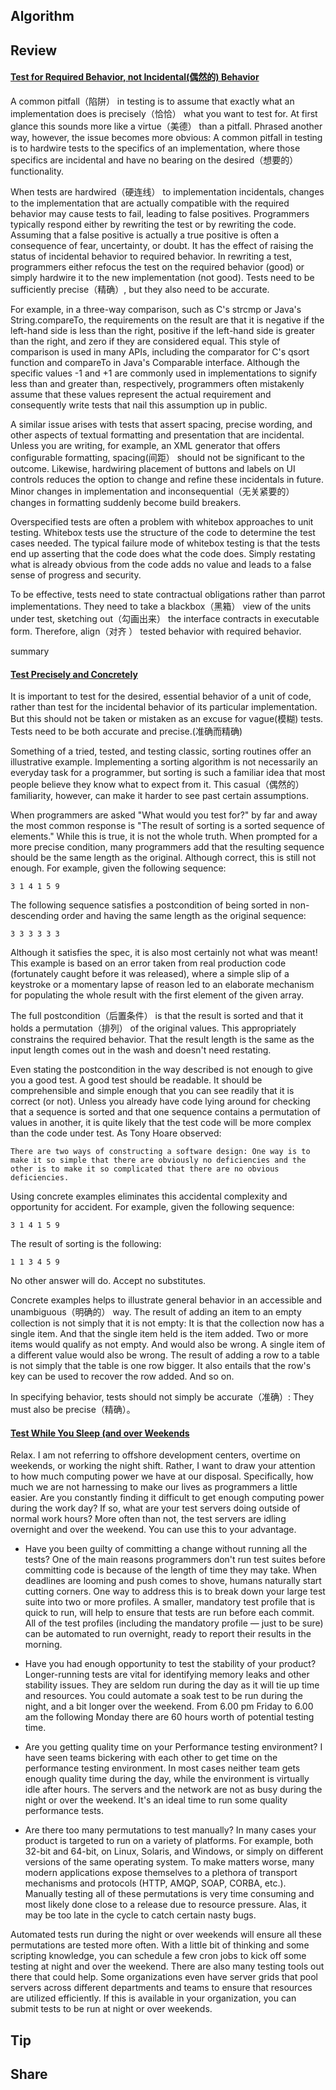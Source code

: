 ## Algorithm

## Review
#### [Test for Required Behavior, not Incidental(偶然的) Behavior](https://97-things-every-x-should-know.gitbooks.io/97-things-every-programmer-should-know/content/en/thing_80/)
A common pitfall（陷阱） in testing is to assume that exactly what an implementation does is precisely（恰恰） what you want to test for. At first glance this sounds more like a virtue（美德） than a pitfall. Phrased another way, however, the issue becomes more obvious: A common pitfall in testing is to hardwire tests to the specifics of an implementation, where those specifics are incidental and have no bearing on the desired（想要的） functionality.

When tests are hardwired（硬连线） to implementation incidentals, changes to the implementation that are actually compatible with the required behavior may cause tests to fail, leading to false positives. Programmers typically respond either by rewriting the test or by rewriting the code. Assuming that a false positive is actually a true positive is often a consequence of fear, uncertainty, or doubt. It has the effect of raising the status of incidental behavior to required behavior. In rewriting a test, programmers either refocus the test on the required behavior (good) or simply hardwire it to the new implementation (not good). Tests need to be sufficiently precise（精确）, but they also need to be accurate.

For example, in a three-way comparison, such as C's strcmp or Java's String.compareTo, the requirements on the result are that it is negative if the left-hand side is less than the right, positive if the left-hand side is greater than the right, and zero if they are considered equal. This style of comparison is used in many APIs, including the comparator for C's qsort function and compareTo in Java's Comparable interface. Although the specific values -1 and +1 are commonly used in implementations to signify less than and greater than, respectively, programmers often mistakenly assume that these values represent the actual requirement and consequently write tests that nail this assumption up in public.

A similar issue arises with tests that assert spacing, precise wording, and other aspects of textual formatting and presentation that are incidental. Unless you are writing, for example, an XML generator that offers configurable formatting, spacing(间距） should not be significant to the outcome. Likewise, hardwiring placement of buttons and labels on UI controls reduces the option to change and refine these incidentals in future. Minor changes in implementation and inconsequential（无关紧要的） changes in formatting suddenly become build breakers.

Overspecified tests are often a problem with whitebox approaches to unit testing. Whitebox tests use the structure of the code to determine the test cases needed. The typical failure mode of whitebox testing is that the tests end up asserting that the code does what the code does. Simply restating what is already obvious from the code adds no value and leads to a false sense of progress and security.

To be effective, tests need to state contractual obligations rather than parrot implementations. They need to take a blackbox（黑箱） view of the units under test, sketching out（勾画出来） the interface contracts in executable form. Therefore, align（对齐
） tested behavior with required behavior.

summary

#### [Test Precisely and Concretely](https://97-things-every-x-should-know.gitbooks.io/97-things-every-programmer-should-know/content/en/thing_81/)
It is important to test for the desired, essential behavior of a unit of code, rather than test for the incidental behavior of its particular implementation. But this should not be taken or mistaken as an excuse for vague(模糊) tests. Tests need to be both accurate and precise.(准确而精确)

Something of a tried, tested, and testing classic, sorting routines offer an illustrative example. Implementing a sorting algorithm is not necessarily an everyday task for a programmer, but sorting is such a familiar idea that most people believe they know what to expect from it. This casual（偶然的） familiarity, however, can make it harder to see past certain assumptions.

When programmers are asked "What would you test for?" by far and away the most common response is "The result of sorting is a sorted sequence of elements." While this is true, it is not the whole truth. When prompted for a more precise condition, many programmers add that the resulting sequence should be the same length as the original. Although correct, this is still not enough. For example, given the following sequence:

```
3 1 4 1 5 9
```
The following sequence satisfies a postcondition of being sorted in non-descending order and having the same length as the original sequence:

```
3 3 3 3 3 3

```
Although it satisfies the spec, it is also most certainly not what was meant! This example is based on an error taken from real production code (fortunately caught before it was released), where a simple slip of a keystroke or a momentary lapse of reason led to an elaborate mechanism for populating the whole result with the first element of the given array.

The full postcondition（后置条件） is that the result is sorted and that it holds a permutation（排列） of the original values. This appropriately constrains the required behavior. That the result length is the same as the input length comes out in the wash and doesn't need restating.

Even stating the postcondition in the way described is not enough to give you a good test. A good test should be readable. It should be comprehensible and simple enough that you can see readily that it is correct (or not). Unless you already have code lying around for checking that a sequence is sorted and that one sequence contains a permutation of values in another, it is quite likely that the test code will be more complex than the code under test. As Tony Hoare observed:

```
There are two ways of constructing a software design: One way is to make it so simple that there are obviously no deficiencies and the other is to make it so complicated that there are no obvious deficiencies.

```
Using concrete examples eliminates this accidental complexity and opportunity for accident. For example, given the following sequence:
```
3 1 4 1 5 9
```
The result of sorting is the following:
```
1 1 3 4 5 9
```
No other answer will do. Accept no substitutes.

Concrete examples helps to illustrate general behavior in an accessible and unambiguous（明确的） way. The result of adding an item to an empty collection is not simply that it is not empty: It is that the collection now has a single item. And that the single item held is the item added. Two or more items would qualify as not empty. And would also be wrong. A single item of a different value would also be wrong. The result of adding a row to a table is not simply that the table is one row bigger. It also entails that the row's key can be used to recover the row added. And so on.

In specifying behavior, tests should not simply be accurate（准确）: They must also be precise（精确）。

#### [Test While You Sleep (and over Weekends](https://97-things-every-x-should-know.gitbooks.io/97-things-every-programmer-should-know/content/en/thing_82/)
Relax. I am not referring to offshore development centers, overtime on weekends, or working the night shift. Rather, I want to draw your attention to how much computing power we have at our disposal. Specifically, how much we are not harnessing to make our lives as programmers a little easier. Are you constantly finding it difficult to get enough computing power during the work day? If so, what are your test servers doing outside of normal work hours? More often than not, the test servers are idling overnight and over the weekend. You can use this to your advantage.

- Have you been guilty of committing a change without running all the tests? One of the main reasons programmers don't run test suites before committing code is because of the length of time they may take. When deadlines are looming and push comes to shove, humans naturally start cutting corners. One way to address this is to break down your large test suite into two or more profiles. A smaller, mandatory test profile that is quick to run, will help to ensure that tests are run before each commit. All of the test profiles (including the mandatory profile — just to be sure) can be automated to run overnight, ready to report their results in the morning.

- Have you had enough opportunity to test the stability of your product? Longer-running tests are vital for identifying memory leaks and other stability issues. They are seldom run during the day as it will tie up time and resources. You could automate a soak test to be run during the night, and a bit longer over the weekend. From 6.00 pm Friday to 6.00 am the following Monday there are 60 hours worth of potential testing time.

- Are you getting quality time on your Performance testing environment? I have seen teams bickering with each other to get time on the performance testing environment. In most cases neither team gets enough quality time during the day, while the environment is virtually idle after hours. The servers and the network are not as busy during the night or over the weekend. It's an ideal time to run some quality performance tests.

- Are there too many permutations to test manually? In many cases your product is targeted to run on a variety of platforms. For example, both 32-bit and 64-bit, on Linux, Solaris, and Windows, or simply on different versions of the same operating system. To make matters worse, many modern applications expose themselves to a plethora of transport mechanisms and protocols (HTTP, AMQP, SOAP, CORBA, etc.). Manually testing all of these permutations is very time consuming and most likely done close to a release due to resource pressure. Alas, it may be too late in the cycle to catch certain nasty bugs.

Automated tests run during the night or over weekends will ensure all these permutations are tested more often. With a little bit of thinking and some scripting knowledge, you can schedule a few cron jobs to kick off some testing at night and over the weekend. There are also many testing tools out there that could help. Some organizations even have server grids that pool servers across different departments and teams to ensure that resources are utilized efficiently. If this is available in your organization, you can submit tests to be run at night or over weekends.



## Tip
## Share
